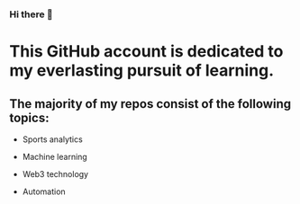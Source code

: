 ### Hi there 👋

# This GitHub account is dedicated to my everlasting pursuit of learning.

## The majority of my repos consist of the following topics:

- Sports analytics

- Machine learning

- Web3 technology

- Automation
